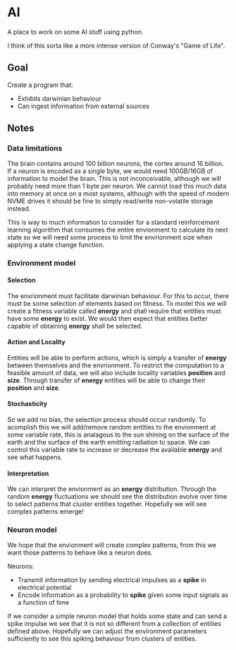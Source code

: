 # AI

A place to work on some AI stuff using python.

I think of this sorta like a more intense version of Conway's "Game of Life".

## Goal
Create a program that:
- Exhibits darwinian behaviour
- Can ingest information from external sources

## Notes

### Data limitations
The brain contains around 100 billion neurons, the cortex around 16 billion.
If a neuron is encoded as a single byte, we would need 100GB/16GB of information to model the brain.
This is not inconceivable, although we will probably need more than 1 byte per neuron.
We cannot load this much data into memory at once on a most systems, although with the speed of modern NVME drives it should be fine to simply read/write non-volatile storage instead.

This is way to much information to consider for a standard reinforcement learning algorithm that consumes the entire envionment to calculate its next state so we will need some process to limit the envrionment size when applying a state change function.

### Environment model

#### Selection
The envrionment must facilitate darwinian behaviour.
For this to occur, there must be some selection of elements based on fitness.
To model this we will create a fitness variable called **energy** and shall require that entities must have some **energy** to exist. We would then expect that entities better capable of obtaining **energy** shall be selected.

#### Action and Locality
Entities will be able to perform actions, which is simply a transfer of **energy** between themselves and the envrionment.
To restrict the computation to a feasible amount of data, we will also include locality variables **position** and **size**.
Through transfer of **energy** entities will be able to change their **position** and **size**.

#### Stochasticity
So we add no bias, the selection process should occur randomly.
To acomplish this we will add/remove random entities to the envionment at some variable rate, this is analagous to the sun shining on the surface of the earth and the surface of the earth emitting radiation to space.
We can control this variable rate to increase or decrease the available **energy** and see what happens.

#### Interpretation
We can interpret the envionment as an **energy** distribution.
Through the random **energy** fluctuations we should see the distribution evolve over time to select patterns that cluster entities together. Hopefully we will see complex patterns emerge!


### Neuron model
We hope that the envionment will create complex patterns, from this we want those patterns to behave like a neuron does.

Neurons:
- Transmit information by sending electrical impulses as a **spike** in electrical potential
- Encode information as a probability to **spike** given some input signals as a function of time

If we consider a simple neuron model that holds some state and can send a spike impulse we see that it is not so different from a collection of entities defined above.
Hopefully we can adjust the environment parameters sufficiently to see this spiking behaviour from clusters of entities.